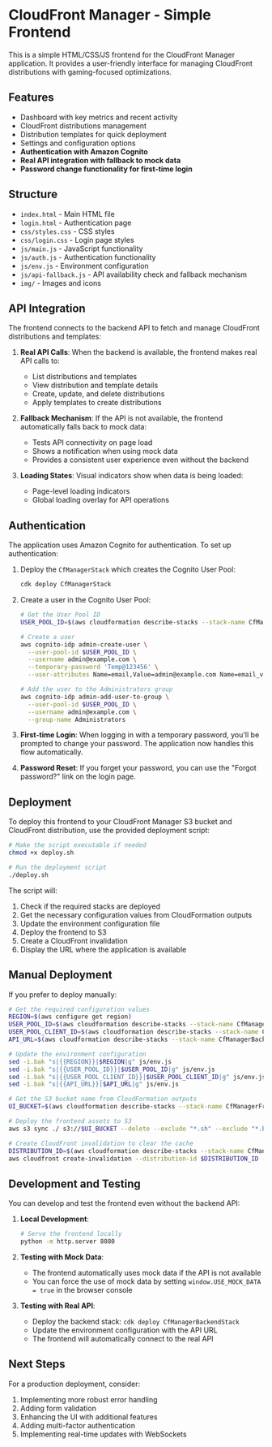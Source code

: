 # CloudFront Manager - Simple Frontend

This is a simple HTML/CSS/JS frontend for the CloudFront Manager application. It provides a user-friendly interface for managing CloudFront distributions with gaming-focused optimizations.

## Features

- Dashboard with key metrics and recent activity
- CloudFront distributions management
- Distribution templates for quick deployment
- Settings and configuration options
- **Authentication with Amazon Cognito**
- **Real API integration with fallback to mock data**
- **Password change functionality for first-time login**

## Structure

- `index.html` - Main HTML file
- `login.html` - Authentication page
- `css/styles.css` - CSS styles
- `css/login.css` - Login page styles
- `js/main.js` - JavaScript functionality
- `js/auth.js` - Authentication functionality
- `js/env.js` - Environment configuration
- `js/api-fallback.js` - API availability check and fallback mechanism
- `img/` - Images and icons

## API Integration

The frontend connects to the backend API to fetch and manage CloudFront distributions and templates:

1. **Real API Calls**: When the backend is available, the frontend makes real API calls to:
   - List distributions and templates
   - View distribution and template details
   - Create, update, and delete distributions
   - Apply templates to create distributions

2. **Fallback Mechanism**: If the API is not available, the frontend automatically falls back to mock data:
   - Tests API connectivity on page load
   - Shows a notification when using mock data
   - Provides a consistent user experience even without the backend

3. **Loading States**: Visual indicators show when data is being loaded:
   - Page-level loading indicators
   - Global loading overlay for API operations

## Authentication

The application uses Amazon Cognito for authentication. To set up authentication:

1. Deploy the `CfManagerStack` which creates the Cognito User Pool:
   ```bash
   cdk deploy CfManagerStack
   ```

2. Create a user in the Cognito User Pool:
   ```bash
   # Get the User Pool ID
   USER_POOL_ID=$(aws cloudformation describe-stacks --stack-name CfManagerStack --query "Stacks[0].Outputs[?OutputKey=='UserPoolId'].OutputValue" --output text)
   
   # Create a user
   aws cognito-idp admin-create-user \
     --user-pool-id $USER_POOL_ID \
     --username admin@example.com \
     --temporary-password 'Temp@123456' \
     --user-attributes Name=email,Value=admin@example.com Name=email_verified,Value=true
   
   # Add the user to the Administrators group
   aws cognito-idp admin-add-user-to-group \
     --user-pool-id $USER_POOL_ID \
     --username admin@example.com \
     --group-name Administrators
   ```

3. **First-time Login**: When logging in with a temporary password, you'll be prompted to change your password. The application now handles this flow automatically.

4. **Password Reset**: If you forget your password, you can use the "Forgot password?" link on the login page.

## Deployment

To deploy this frontend to your CloudFront Manager S3 bucket and CloudFront distribution, use the provided deployment script:

```bash
# Make the script executable if needed
chmod +x deploy.sh

# Run the deployment script
./deploy.sh
```

The script will:
1. Check if the required stacks are deployed
2. Get the necessary configuration values from CloudFormation outputs
3. Update the environment configuration file
4. Deploy the frontend to S3
5. Create a CloudFront invalidation
6. Display the URL where the application is available

## Manual Deployment

If you prefer to deploy manually:

```bash
# Get the required configuration values
REGION=$(aws configure get region)
USER_POOL_ID=$(aws cloudformation describe-stacks --stack-name CfManagerStack --query "Stacks[0].Outputs[?OutputKey=='UserPoolId'].OutputValue" --output text)
USER_POOL_CLIENT_ID=$(aws cloudformation describe-stacks --stack-name CfManagerStack --query "Stacks[0].Outputs[?OutputKey=='UserPoolClientId'].OutputValue" --output text)
API_URL=$(aws cloudformation describe-stacks --stack-name CfManagerBackendStack --query "Stacks[0].Outputs[?OutputKey=='ApiEndpoint'].OutputValue" --output text)

# Update the environment configuration
sed -i.bak "s|{{REGION}}|$REGION|g" js/env.js
sed -i.bak "s|{{USER_POOL_ID}}|$USER_POOL_ID|g" js/env.js
sed -i.bak "s|{{USER_POOL_CLIENT_ID}}|$USER_POOL_CLIENT_ID|g" js/env.js
sed -i.bak "s|{{API_URL}}|$API_URL|g" js/env.js

# Get the S3 bucket name from CloudFormation outputs
UI_BUCKET=$(aws cloudformation describe-stacks --stack-name CfManagerFrontendStack --query "Stacks[0].Outputs[?OutputKey=='UIBucketName'].OutputValue" --output text)

# Deploy the frontend assets to S3
aws s3 sync ./ s3://$UI_BUCKET --delete --exclude "*.sh" --exclude "*.bak" --exclude ".DS_Store"

# Create CloudFront invalidation to clear the cache
DISTRIBUTION_ID=$(aws cloudformation describe-stacks --stack-name CfManagerFrontendStack --query "Stacks[0].Outputs[?OutputKey=='CloudFrontDistributionId'].OutputValue" --output text)
aws cloudfront create-invalidation --distribution-id $DISTRIBUTION_ID --paths "/*"
```

## Development and Testing

You can develop and test the frontend even without the backend API:

1. **Local Development**:
   ```bash
   # Serve the frontend locally
   python -m http.server 8080
   ```

2. **Testing with Mock Data**:
   - The frontend automatically uses mock data if the API is not available
   - You can force the use of mock data by setting `window.USE_MOCK_DATA = true` in the browser console

3. **Testing with Real API**:
   - Deploy the backend stack: `cdk deploy CfManagerBackendStack`
   - Update the environment configuration with the API URL
   - The frontend will automatically connect to the real API

## Next Steps

For a production deployment, consider:

1. Implementing more robust error handling
2. Adding form validation
3. Enhancing the UI with additional features
4. Adding multi-factor authentication
5. Implementing real-time updates with WebSockets

